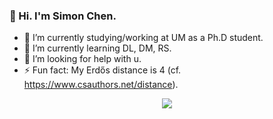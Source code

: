 ### 👋 Hi. I'm Simon Chen.
- 🔭 I’m currently studying/working at UM as a Ph.D student.
- 🌱 I’m currently learning DL, DM, RS.
- 🤔 I’m looking for help with u.
- ⚡ Fun fact: My Erdős distance is 4 (cf. https://www.csauthors.net/distance).
<div align="center">
<img src="https://github-readme-stats-git-masterrstaa-rickstaa.vercel.app/api?username=umsimonchen&show_icons=true&include_all_commits=true" />
</div>
<!--
**umsimonchen/umsimonchen** is a ✨ _special_ ✨ repository because its `README.md` (this file) appears on your GitHub profile.

Here are some ideas to get you started:

- 🔭 I’m currently working on ...
- 🌱 I’m currently learning ...
- 👯 I’m looking to collaborate on ...
- 🤔 I’m looking for help with ...
- 💬 Ask me about ...
- 📫 How to reach me: ...
- 😄 Pronouns: ...
- ⚡ Fun fact: ...
-->
